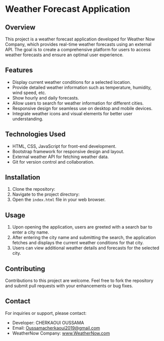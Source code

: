 # Weather Forecast Application


## Overview
This project is a weather forecast application developed for Weather Now Company, which provides real-time weather forecasts using an external API. The goal is to create a comprehensive platform for users to access weather forecasts and ensure an optimal user experience.

## Features
- Display current weather conditions for a selected location.
- Provide detailed weather information such as temperature, humidity, wind speed, etc.
- Show hourly and daily forecasts.
- Allow users to search for weather information for different cities.
- Responsive design for seamless use on desktop and mobile devices.
- Integrate weather icons and visual elements for better user understanding.

## Technologies Used
- HTML, CSS, JavaScript for front-end development.
- Bootstrap framework for responsive design and layout.
- External weather API for fetching weather data.
- Git for version control and collaboration.

## Installation
1. Clone the repository:
2. Navigate to the project directory:
3. Open the `index.html` file in your web browser.

## Usage
1. Upon opening the application, users are greeted with a search bar to enter a city name.
2. After entering the city name and submitting the search, the application fetches and displays the current weather conditions for that city.
3. Users can view additional weather details and forecasts for the selected city.

## Contributing
Contributions to this project are welcome. Feel free to fork the repository and submit pull requests with your enhancements or bug fixes.

## Contact
For inquiries or support, please contact:
- Developer: CHERKAOUI OUSSAMA
- Email: Oussamacherkaoui2019@gmail.com
- WeatherNow Company: www.WeatherNow.com